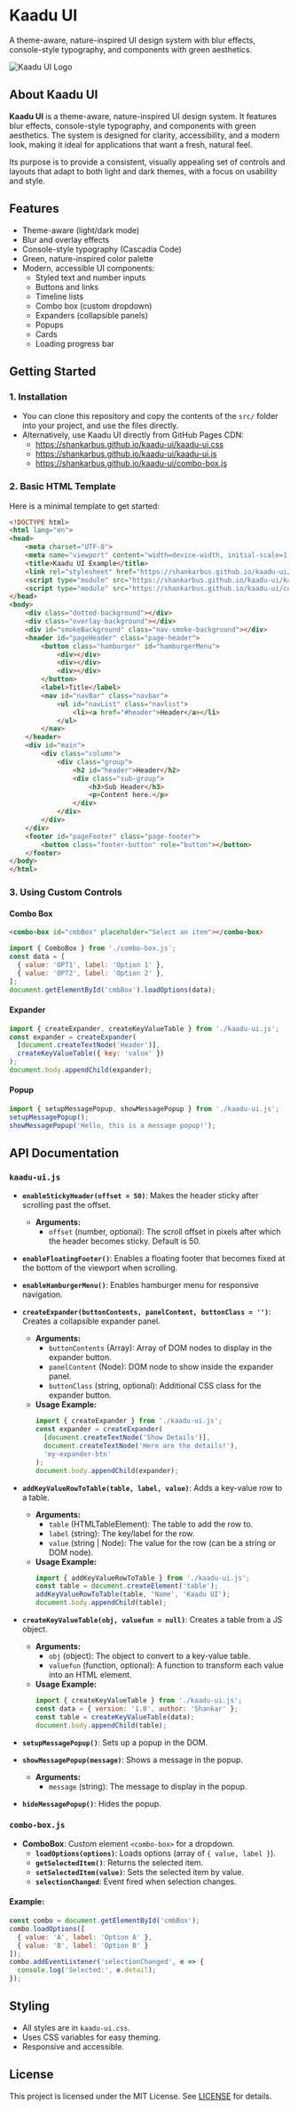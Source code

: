 # Kaadu UI

A theme-aware, nature-inspired UI design system with blur effects, console-style typography, and components with green aesthetics.

![Kaadu UI Logo](src/assets/Kaadu.svg)

## About Kaadu UI

**Kaadu UI** is a theme-aware, nature-inspired UI design system. It features blur effects, console-style typography, and components with green aesthetics. The system is designed for clarity, accessibility, and a modern look, making it ideal for applications that want a fresh, natural feel.

Its purpose is to provide a consistent, visually appealing set of controls and layouts that adapt to both light and dark themes, with a focus on usability and style.

## Features
- Theme-aware (light/dark mode)
- Blur and overlay effects
- Console-style typography (Cascadia Code)
- Green, nature-inspired color palette
- Modern, accessible UI components:
  - Styled text and number inputs
  - Buttons and links
  - Timeline lists
  - Combo box (custom dropdown)
  - Expanders (collapsible panels)
  - Popups
  - Cards
  - Loading progress bar

## Getting Started

### 1. Installation

- You can clone this repository and copy the contents of the `src/` folder into your project, and use the files directly.
- Alternatively, use Kaadu UI directly from GitHub Pages CDN:
    - https://shankarbus.github.io/kaadu-ui/kaadu-ui.css
    - https://shankarbus.github.io/kaadu-ui/kaadu-ui.js
    - https://shankarbus.github.io/kaadu-ui/combo-box.js

### 2. Basic HTML Template

Here is a minimal template to get started:

```html
<!DOCTYPE html>
<html lang="en">
<head>
    <meta charset="UTF-8">
    <meta name="viewport" content="width=device-width, initial-scale=1.0">
    <title>Kaadu UI Example</title>
    <link rel="stylesheet" href="https://shankarbus.github.io/kaadu-ui/kaadu-ui.css">
    <script type="module" src="https://shankarbus.github.io/kaadu-ui/kaadu-ui.js"></script>
    <script type="module" src="https://shankarbus.github.io/kaadu-ui/combo-box.js"></script>
</head>
<body>
    <div class="dotted-background"></div>
    <div class="overlay-background"></div>
    <div id="smokeBackground" class="nav-smoke-background"></div>
    <header id="pageHeader" class="page-header">
        <button class="hamburger" id="hamburgerMenu">
            <div></div>
            <div></div>
            <div></div>
        </button>
        <label>Title</label>
        <nav id="navBar" class="navbar">
            <ul id="navList" class="navlist">
                <li><a href="#header">Header</a></li>
            </ul>
        </nav>
    </header>
    <div id="main">
        <div class="column">
            <div class="group">
                <h2 id="header">Header</h2>
                <div class="sub-group">
                    <h3>Sub Header</h3>
                    <p>Content here.</p>
                </div> 
            </div>
        </div>
    </div>
    <footer id="pageFooter" class="page-footer">
        <button class="footer-button" role="button"></button>
    </footer>
</body>
</html>
```

### 3. Using Custom Controls

#### Combo Box

```html
<combo-box id="cmbBox" placeholder="Select an item"></combo-box>
```

```js
import { ComboBox } from './combo-box.js';
const data = [
  { value: 'OPT1', label: 'Option 1' },
  { value: 'OPT2', label: 'Option 2' },
];
document.getElementById('cmbBox').loadOptions(data);
```

#### Expander

```js
import { createExpander, createKeyValueTable } from './kaadu-ui.js';
const expander = createExpander(
  [document.createTextNode('Header')],
  createKeyValueTable({ key: 'value' })
);
document.body.appendChild(expander);
```

#### Popup

```js
import { setupMessagePopup, showMessagePopup } from './kaadu-ui.js';
setupMessagePopup();
showMessagePopup('Hello, this is a message popup!');
```

## API Documentation

### `kaadu-ui.js`

- **`enableStickyHeader(offset = 50)`**: Makes the header sticky after scrolling past the offset.
  - **Arguments:**
    - `offset` (number, optional): The scroll offset in pixels after which the header becomes sticky. Default is 50.

- **`enableFloatingFooter()`**: Enables a floating footer that becomes fixed at the bottom of the viewport when scrolling.

- **`enableHamburgerMenu()`**: Enables hamburger menu for responsive navigation.

- **`createExpander(buttonContents, panelContent, buttonClass = '')`**: Creates a collapsible expander panel.
  - **Arguments:**
    - `buttonContents` (Array<Node>): Array of DOM nodes to display in the expander button.
    - `panelContent` (Node): DOM node to show inside the expander panel.
    - `buttonClass` (string, optional): Additional CSS class for the expander button.
  - **Usage Example:**
    ```js
    import { createExpander } from './kaadu-ui.js';
    const expander = createExpander(
      [document.createTextNode('Show Details')],
      document.createTextNode('Here are the details!'),
      'my-expander-btn'
    );
    document.body.appendChild(expander);
    ```

- **`addKeyValueRowToTable(table, label, value)`**: Adds a key-value row to a table.
  - **Arguments:**
    - `table` (HTMLTableElement): The table to add the row to.
    - `label` (string): The key/label for the row.
    - `value` (string | Node): The value for the row (can be a string or DOM node).
  - **Usage Example:**
    ```js
    import { addKeyValueRowToTable } from './kaadu-ui.js';
    const table = document.createElement('table');
    addKeyValueRowToTable(table, 'Name', 'Kaadu UI');
    document.body.appendChild(table);
    ```

- **`createKeyValueTable(obj, valuefun = null)`**: Creates a table from a JS object.
  - **Arguments:**
    - `obj` (object): The object to convert to a key-value table.
    - `valuefun` (function, optional): A function to transform each value into an HTML element.
  - **Usage Example:**
    ```js
    import { createKeyValueTable } from './kaadu-ui.js';
    const data = { version: '1.0', author: 'Shankar' };
    const table = createKeyValueTable(data);
    document.body.appendChild(table);
    ```

- **`setupMessagePopup()`**: Sets up a popup in the DOM.

- **`showMessagePopup(message)`**: Shows a message in the popup.
  - **Arguments:**
    - `message` (string): The message to display in the popup.

- **`hideMessagePopup()`**: Hides the popup.

### `combo-box.js`

- **ComboBox**: Custom element `<combo-box>` for a dropdown.
  - **`loadOptions(options)`**: Loads options (array of `{ value, label }`).
  - **`getSelectedItem()`**: Returns the selected item.
  - **`setSelectedItem(value)`**: Sets the selected item by value.
  - **`selectionChanged`**: Event fired when selection changes.

#### Example:
```js
const combo = document.getElementById('cmbBox');
combo.loadOptions([
  { value: 'A', label: 'Option A' },
  { value: 'B', label: 'Option B' }
]);
combo.addEventListener('selectionChanged', e => {
  console.log('Selected:', e.detail);
});
```

## Styling

- All styles are in `kaadu-ui.css`.
- Uses CSS variables for easy theming.
- Responsive and accessible.

## License

This project is licensed under the MIT License. See [LICENSE](LICENSE) for details.